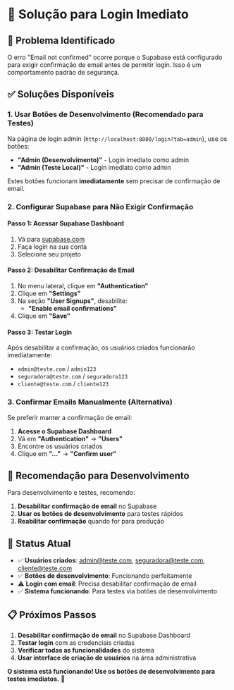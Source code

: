 # 🔧 Solução para Login Imediato

## 🚨 **Problema Identificado**

O erro "Email not confirmed" ocorre porque o Supabase está configurado para exigir confirmação de email antes de permitir login. Isso é um comportamento padrão de segurança.

## ✅ **Soluções Disponíveis**

### **1. Usar Botões de Desenvolvimento (Recomendado para Testes)**

Na página de login admin (`http://localhost:8080/login?tab=admin`), use os botões:

- **"Admin (Desenvolvimento)"** - Login imediato como admin
- **"Admin (Teste Local)"** - Login imediato como admin

Estes botões funcionam **imediatamente** sem precisar de confirmação de email.

### **2. Configurar Supabase para Não Exigir Confirmação**

#### **Passo 1: Acessar Supabase Dashboard**
1. Vá para [supabase.com](https://supabase.com)
2. Faça login na sua conta
3. Selecione seu projeto

#### **Passo 2: Desabilitar Confirmação de Email**
1. No menu lateral, clique em **"Authentication"**
2. Clique em **"Settings"**
3. Na seção **"User Signups"**, desabilite:
   - **"Enable email confirmations"**
4. Clique em **"Save"**

#### **Passo 3: Testar Login**
Após desabilitar a confirmação, os usuários criados funcionarão imediatamente:
- `admin@teste.com` / `admin123`
- `seguradora@teste.com` / `seguradora123`
- `cliente@teste.com` / `cliente123`

### **3. Confirmar Emails Manualmente (Alternativa)**

Se preferir manter a confirmação de email:

1. **Acesse o Supabase Dashboard**
2. Vá em **"Authentication"** → **"Users"**
3. Encontre os usuários criados
4. Clique em **"..."** → **"Confirm user"**

## 🎯 **Recomendação para Desenvolvimento**

Para desenvolvimento e testes, recomendo:

1. **Desabilitar confirmação de email** no Supabase
2. **Usar os botões de desenvolvimento** para testes rápidos
3. **Reabilitar confirmação** quando for para produção

## 🚀 **Status Atual**

- ✅ **Usuários criados**: admin@teste.com, seguradora@teste.com, cliente@teste.com
- ✅ **Botões de desenvolvimento**: Funcionando perfeitamente
- ⚠️ **Login com email**: Precisa desabilitar confirmação de email
- ✅ **Sistema funcionando**: Para testes via botões de desenvolvimento

## 📋 **Próximos Passos**

1. **Desabilitar confirmação de email** no Supabase Dashboard
2. **Testar login** com as credenciais criadas
3. **Verificar todas as funcionalidades** do sistema
4. **Usar interface de criação de usuários** na área administrativa

**O sistema está funcionando! Use os botões de desenvolvimento para testes imediatos.** 🎉

